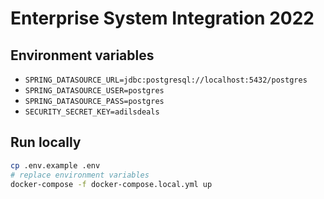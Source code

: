 # Enterprise System Integration 2022

## Environment variables

 - `SPRING_DATASOURCE_URL=jdbc:postgresql://localhost:5432/postgres`
 - `SPRING_DATASOURCE_USER=postgres`
 - `SPRING_DATASOURCE_PASS=postgres`
 - `SECURITY_SECRET_KEY=adilsdeals`

## Run locally

```bash
cp .env.example .env
# replace environment variables
docker-compose -f docker-compose.local.yml up
```
